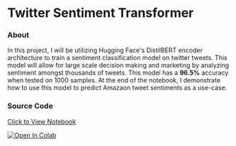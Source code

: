 # Twitter Sentiment Transformer

### About
In this project, I will be utilizing Hugging Face's DistilBERT encoder architecture to train a sentiment classification model on twitter tweets. This model will allow for large scale decision making and marketing by analyzing sentiment amongst thousands of tweets. This model has a **96.5%** accuracy when tested on 1000 samples. At the end of the notebook, I demonstrate how to use this model to predict Amazaon tweet sentiments as a use-case.

### Source Code

[Click to View Notebook](https://github.com/danplotkin/twitter_sentiment_transformer/blob/main/twitter_sentiment_analysis.ipynb)

[![Open In Colab](https://colab.research.google.com/assets/colab-badge.svg)](https://colab.research.google.com/github/danplotkin/twitter_sentiment_transformer/blob/main/twitter_sentiment_analysis.ipynb)
